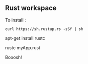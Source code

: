 ## Rust workspace

To install : 


	curl https://sh.rustup.rs -sSf | sh


apt-get install rustc

rustc myApp.rust

Booosh! 